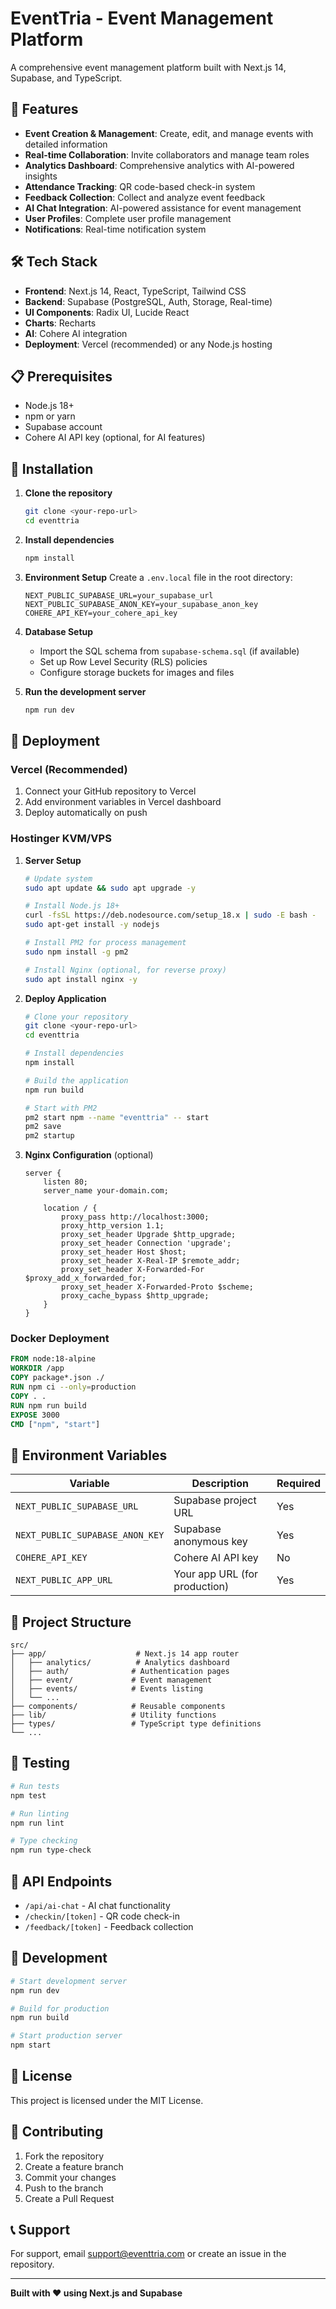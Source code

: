 # EventTria - Event Management Platform

A comprehensive event management platform built with Next.js 14, Supabase, and TypeScript.

## 🚀 Features

- **Event Creation & Management**: Create, edit, and manage events with detailed information
- **Real-time Collaboration**: Invite collaborators and manage team roles
- **Analytics Dashboard**: Comprehensive analytics with AI-powered insights
- **Attendance Tracking**: QR code-based check-in system
- **Feedback Collection**: Collect and analyze event feedback
- **AI Chat Integration**: AI-powered assistance for event management
- **User Profiles**: Complete user profile management
- **Notifications**: Real-time notification system

## 🛠️ Tech Stack

- **Frontend**: Next.js 14, React, TypeScript, Tailwind CSS
- **Backend**: Supabase (PostgreSQL, Auth, Storage, Real-time)
- **UI Components**: Radix UI, Lucide React
- **Charts**: Recharts
- **AI**: Cohere AI integration
- **Deployment**: Vercel (recommended) or any Node.js hosting

## 📋 Prerequisites

- Node.js 18+ 
- npm or yarn
- Supabase account
- Cohere AI API key (optional, for AI features)

## 🔧 Installation

1. **Clone the repository**
   ```bash
   git clone <your-repo-url>
   cd eventtria
   ```

2. **Install dependencies**
   ```bash
   npm install
   ```

3. **Environment Setup**
   Create a `.env.local` file in the root directory:
   ```env
   NEXT_PUBLIC_SUPABASE_URL=your_supabase_url
   NEXT_PUBLIC_SUPABASE_ANON_KEY=your_supabase_anon_key
   COHERE_API_KEY=your_cohere_api_key
   ```

4. **Database Setup**
   - Import the SQL schema from `supabase-schema.sql` (if available)
   - Set up Row Level Security (RLS) policies
   - Configure storage buckets for images and files

5. **Run the development server**
   ```bash
   npm run dev
   ```

## 🚀 Deployment

### Vercel (Recommended)
1. Connect your GitHub repository to Vercel
2. Add environment variables in Vercel dashboard
3. Deploy automatically on push

### Hostinger KVM/VPS
1. **Server Setup**
   ```bash
   # Update system
   sudo apt update && sudo apt upgrade -y
   
   # Install Node.js 18+
   curl -fsSL https://deb.nodesource.com/setup_18.x | sudo -E bash -
   sudo apt-get install -y nodejs
   
   # Install PM2 for process management
   sudo npm install -g pm2
   
   # Install Nginx (optional, for reverse proxy)
   sudo apt install nginx -y
   ```

2. **Deploy Application**
   ```bash
   # Clone your repository
   git clone <your-repo-url>
   cd eventtria
   
   # Install dependencies
   npm install
   
   # Build the application
   npm run build
   
   # Start with PM2
   pm2 start npm --name "eventtria" -- start
   pm2 save
   pm2 startup
   ```

3. **Nginx Configuration** (optional)
   ```nginx
   server {
       listen 80;
       server_name your-domain.com;
       
       location / {
           proxy_pass http://localhost:3000;
           proxy_http_version 1.1;
           proxy_set_header Upgrade $http_upgrade;
           proxy_set_header Connection 'upgrade';
           proxy_set_header Host $host;
           proxy_set_header X-Real-IP $remote_addr;
           proxy_set_header X-Forwarded-For $proxy_add_x_forwarded_for;
           proxy_set_header X-Forwarded-Proto $scheme;
           proxy_cache_bypass $http_upgrade;
       }
   }
   ```

### Docker Deployment
```dockerfile
FROM node:18-alpine
WORKDIR /app
COPY package*.json ./
RUN npm ci --only=production
COPY . .
RUN npm run build
EXPOSE 3000
CMD ["npm", "start"]
```

## 🔐 Environment Variables

| Variable | Description | Required |
|----------|-------------|----------|
| `NEXT_PUBLIC_SUPABASE_URL` | Supabase project URL | Yes |
| `NEXT_PUBLIC_SUPABASE_ANON_KEY` | Supabase anonymous key | Yes |
| `COHERE_API_KEY` | Cohere AI API key | No |
| `NEXT_PUBLIC_APP_URL` | Your app URL (for production) | Yes |

## 📁 Project Structure

```
src/
├── app/                    # Next.js 14 app router
│   ├── analytics/          # Analytics dashboard
│   ├── auth/              # Authentication pages
│   ├── event/             # Event management
│   ├── events/            # Events listing
│   └── ...
├── components/            # Reusable components
├── lib/                   # Utility functions
├── types/                 # TypeScript type definitions
└── ...
```

## 🧪 Testing

```bash
# Run tests
npm test

# Run linting
npm run lint

# Type checking
npm run type-check
```

## 📝 API Endpoints

- `/api/ai-chat` - AI chat functionality
- `/checkin/[token]` - QR code check-in
- `/feedback/[token]` - Feedback collection

## 🔧 Development

```bash
# Start development server
npm run dev

# Build for production
npm run build

# Start production server
npm start
```

## 📄 License

This project is licensed under the MIT License.

## 🤝 Contributing

1. Fork the repository
2. Create a feature branch
3. Commit your changes
4. Push to the branch
5. Create a Pull Request

## 📞 Support

For support, email support@eventtria.com or create an issue in the repository.

---

**Built with ❤️ using Next.js and Supabase**